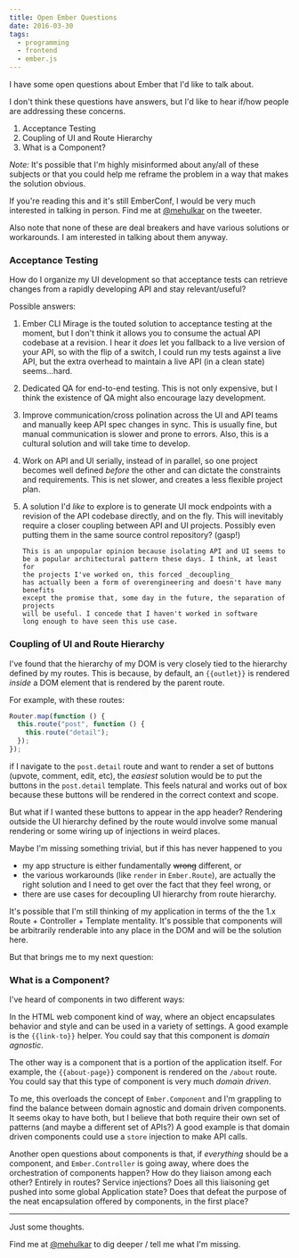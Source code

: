 ```yaml
---
title: Open Ember Questions
date: 2016-03-30
tags:
  - programming
  - frontend
  - ember.js
---
```


I have some open questions about Ember that I'd like to talk about.

I don't think these questions have answers, but I'd like to hear
if/how people are addressing these concerns.

1. Acceptance Testing
1. Coupling of UI and Route Hierarchy
1. What is a Component?

_Note:_ It's possible that I'm highly misinformed about any/all
of these subjects or that you could help me reframe the problem
in a way that makes the solution obvious.

If you're reading this and it's still EmberConf, I would be very
much interested in talking in person. Find me at [@mehulkar](//twitter.com/mehulkar)
on the tweeter.

Also note that none of these are deal breakers and have various
solutions or workarounds. I am interested in talking about them
anyway.

### Acceptance Testing

How do I organize my UI development so that acceptance tests can
retrieve changes from a rapidly developing API and stay relevant/useful?

Possible answers:

1.  Ember CLI Mirage is the touted solution to acceptance testing
    at the moment, but I don't think it allows you to consume the actual API
    codebase at a revision. I hear it _does_ let you fallback to a live version of
    your API, so with the flip of a switch, I could run my tests against
    a live API, but the extra overhead to maintain a live API (in a clean state)
    seems...hard.
1.  Dedicated QA for end-to-end testing. This
    is not only expensive, but I think the existence of QA
    might also encourage lazy development.
1.  Improve communication/cross polination across the UI and API teams and
    manually keep API spec changes in sync. This is usually fine,
    but manual communication is slower and prone to errors. Also, this is a
    cultural solution and will take time to develop.
1.  Work on API and UI serially, instead of in parallel, so one project
    becomes well defined _before_ the other and can dictate the
    constraints and requirements. This is net slower, and creates a less
    flexible project plan.
1.  A solution I'd _like_ to explore is to generate UI mock endpoints
    with a revision of the API codebase directly, and on the fly. This
    will inevitably require a closer coupling between API and UI projects.
    Possibly even putting them in the same source control repository? (gasp!)

        This is an unpopular opinion because isolating API and UI seems to
        be a popular architectural pattern these days. I think, at least for
        the projects I've worked on, this forced _decoupling_
        has actually been a form of overengineering and doesn't have many benefits
        except the promise that, some day in the future, the separation of projects
        will be useful. I concede that I haven't worked in software
        long enough to have seen this use case.

### Coupling of UI and Route Hierarchy

I've found that the hierarchy of my DOM is very closely tied to the hierarchy
defined by my routes. This is because, by default, an `{{outlet}}` is rendered
_inside_ a DOM element that is rendered by the parent route.

For example, with these routes:

```js
Router.map(function () {
  this.route("post", function () {
    this.route("detail");
  });
});
```

if I navigate to the `post.detail` route and want to render
a set of buttons (upvote, comment, edit, etc), the _easiest_ solution would
be to put the buttons in the `post.detail` template. This feels natural
and works out of box because these buttons will be rendered in the
correct context and scope.

But what if I wanted these buttons to
appear in the app header? Rendering outside the UI hierarchy
defined by the route would involve some manual rendering or
some wiring up of injections in weird places.

Maybe I'm missing something trivial, but if this has never happened to you

- my app structure is either fundamentally <del>wrong</del> different, or
- the various workarounds (like `render` in `Ember.Route`),
  are actually the right solution and I need to get over the fact that they feel wrong, or
- there are use cases for decoupling UI hierarchy from route hierarchy.

It's possible that I'm still thinking of my application in terms of the the 1.x
Route + Controller + Template mentality. It's possible that components will
be arbitrarily renderable into any place in the DOM and will be the solution here.

But that brings me to my next question:

### What is a Component?

I've heard of components in two different ways:

In the HTML web component kind of way, where an object encapsulates
behavior and style and can be used in a variety of settings. A good
example is the `{{link-to}}` helper. You could say that this
component is _domain agnostic_.

The other way is a component that is a portion of the application itself.
For example, the `{{about-page}}` component is rendered on the `/about`
route. You could say that this type of component is very much _domain driven_.

To me, this overloads the concept of `Ember.Component` and I'm grappling
to find the balance between domain agnostic and domain driven components.
It seems okay to have both, but I believe that both require their own set
of patterns (and maybe a different set of APIs?)
A good example is that domain driven components could use a `store`
injection to make API calls.

Another open questions about components is that, if _everything_ should be
a component, and `Ember.Controller` is going away, where does the orchestration
of components happen? How do they liaison among each other? Entirely in routes?
Service injections? Does all this liaisoning get pushed into some global
Application state? Does that defeat the purpose of the neat encapsulation
offered by components, in the first place?

---

Just some thoughts.

Find me at [@mehulkar](//twitter.com/mehulkar) to dig deeper /
tell me what I'm missing.
